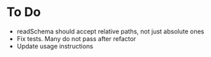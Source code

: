 # To Do

- readSchema should accept relative paths, not just absolute ones
- Fix tests. Many do not pass after refactor
- Update usage instructions
